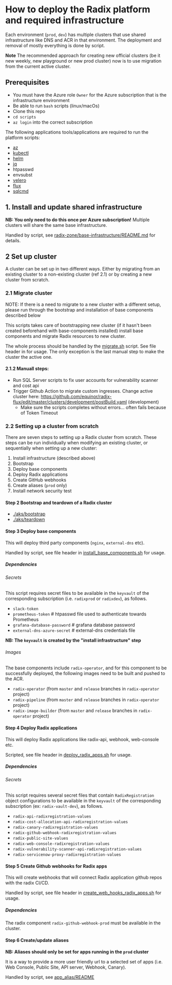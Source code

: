 # How to deploy the Radix platform and required infrastructure

Each environment (`prod`, `dev`) has multiple clusters that use shared infrastructure like DNS and ACR in that environment. The deployment and removal of mostly everything is done by script.

**Note** The recommended approach for creating new official clusters (be it new weekly, new playground or new prod cluster) now is to use migration from the current active cluster.

## Prerequisites

- You must have the Azure role `Owner` for the Azure subscription that is the infrastructure environment
- Be able to run `bash` scripts (linux/macOs)
- Clone this repo
- `cd scripts`
- `az login` into the correct subscription

The following applications tools/applications are required to run the platform scripts:

* [az](https://docs.microsoft.com/en-us/cli/azure/install-azure-cli)
* [kubectl](https://kubernetes.io/docs/tasks/tools/)
* [helm](https://helm.sh/docs/intro/install/)
* [jq](https://stedolan.github.io/jq/)
* htpasswd
* envsubst
* [velero](https://velero.io/docs/v1.8/basic-install/)
* [flux](https://fluxcd.io/docs/cmd/)
* [sqlcmd](https://docs.microsoft.com/en-us/sql/tools/sqlcmd-utility?view=sql-server-ver15)

## 1. Install and update shared infrastructure

**NB: You only need to do this once per Azure subscription!** Multiple clusters will share the same base infrastructure.

Handled by script, see [radix-zone/base-infrastructure/README.md](./radix-zone/base-infrastructure/README.md#bootstrap) for details.

## 2 Set up cluster

A cluster can be set up in two different ways. Either by migrating from an existing cluster to a non-existing cluster (ref 2.1) or by creating a new cluster from scratch.

### 2.1 Migrate cluster

NOTE: If there is a need to migrate to a new cluster with a different setup, please run through the bootstrap and installation of base components described below

This scripts takes care of bootstrapping new cluster (if it hasn't been created beforehand with base-components installed) install base components and migrate Radix resources to new cluster.

The whole process should be handled by the [migrate.sh](./migrate.sh) script. See file header in for usage. The only exception is the last manual step to make the cluster the active one.

#### 2.1.2 Manuall steps:

- Run SQL Server scripts to fix user accounts for vulnerability scanner and cost api
- Trigger Github Action to migrate custom ingresses. Change active cluster here: https://github.com/equinor/radix-flux/edit/master/clusters/development/postBuild.yaml (development)
  - Make sure the scripts completes without errors... often fails because of Token Timeout

### 2.2 Setting up a cluster from scratch

There are seven steps to setting up a Radix cluster from scratch. These steps can be run individually when modifying an existing cluster, or sequentially when setting up a new cluster:

1. Install infrastructure (described above)
2. Bootstrap
3. Deploy base components
4. Deploy Radix applications
5. Create GitHub webhooks
6. Create aliases (`prod` only)
7. Install network security test

#### Step 2 Bootstrap and teardown of a Radix cluster

- [./aks/bootstrap](./aks/README.md#bootstrap)
- [./aks/teardown](./aks/README.md#teardown)

#### Step 3 Deploy base components

This will deploy third party components (`nginx`, `external-dns` etc).

Handled by script, see file header in [install_base_components.sh](./install_base_components.sh) for usage.

##### Dependencies

###### Secrets

This script requires secret files to be available in the `keyvault` of the corresponding subscription (i.e. `radixprod` or `radixdev`), as follows.

* `slack-token`
* `prometheus-token` # htpasswd file used to authenticate towards Prometheus
* `grafana-database-password` # grafana database password
* `external-dns-azure-secret` # external-dns credentials file

**NB: The `keyvault` is created by the "install infrastructure" step**

###### Images

The base components include `radix-operator`, and for this component to be successfully deployed, the following images need to be built and pushed to the ACR.

* `radix-operator` (from `master` and `release` branches in `radix-operator` project)
* `radix-pipeline` (from `master` and `release` branches in `radix-operator` project)
* `radix-image-builder` (from `master` and `release` branches in `radix-operator` project)

#### Step 4 Deploy Radix applications

This will deploy Radix applications like radix-api, webhook, web-console etc.  

Scripted, see file header in [deploy_radix_apps.sh](./deploy_radix_apps.sh) for usage.

##### Dependencies

###### Secrets

This script requires several secret files that contain `RadixRegistration` object configurations to be available in the `keyvault` of the corresponding subscription (ex: `radix-vault-dev`), as follows.

* `radix-api-radixregistration-values`
* `radix-cost-allocation-api-radixregistration-values`
* `radix-canary-radixregistration-values`
* `radix-github-webhook-radixregistration-values`
* `radix-public-site-values`
* `radix-web-console-radixregistration-values`
* `radix-vulnerability-scanner-api-radixregistration-values`
* `radix-servicenow-proxy-radixregistration-values`

#### Step 5 Create Github webhooks for Radix apps

This will create webhooks that will connect Radix application github repos with the radix CI/CD.

Handled by script, see file header in [create_web_hooks_radix_apps.sh](./create_web_hooks_radix_apps.sh) for usage.

##### Dependencies

The radix component `radix-github-webhook-prod` must be available in the cluster.

#### Step 6 Create/update aliases

**NB: Aliases should only be set for apps running in the `prod` cluster**

It is a way to provide a more user friendly url to a selected set of apps (i.e. Web Console, Public Site, API server, Webhook, Canary).  

Handled by script, see [app_alias/README](./app_alias/README.md)

